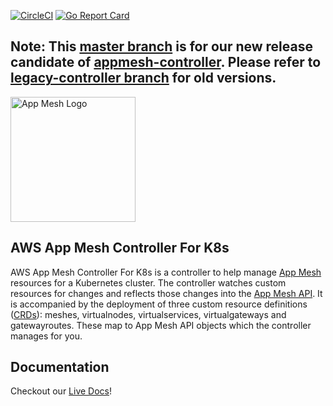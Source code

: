 [![CircleCI](https://circleci.com/gh/aws/aws-app-mesh-controller-for-k8s/tree/master.svg?style=svg)](https://circleci.com/gh/aws/aws-app-mesh-controller-for-k8s/tree/master)
[![Go Report Card](https://goreportcard.com/badge/github.com/aws/aws-app-mesh-controller-for-k8s)](https://goreportcard.com/report/github.com/aws/aws-app-mesh-controller-for-k8s) 

## Note: This [master branch](https://github.com/aws/aws-app-mesh-controller-for-k8s/tree/master) is for our new release candidate of [appmesh-controller](https://github.com/aws/eks-charts/tree/master/stable/appmesh-controller). Please refer to [legacy-controller branch](https://github.com/aws/aws-app-mesh-controller-for-k8s/tree/legacy-controller) for old versions.


<p>
    <img src="docs/assets/images/aws_appmesh_icon.svg" alt="App Mesh Logo" width="200" />
</p>

## AWS App Mesh Controller For K8s

AWS App Mesh Controller For K8s is a controller to help manage [App Mesh](https://aws.amazon.com/app-mesh/) resources for a Kubernetes cluster.  The controller watches custom resources for changes and reflects those changes into the [App Mesh API](https://docs.aws.amazon.com/app-mesh/latest/APIReference/Welcome.html). It is accompanied by the deployment of three custom resource definitions ([CRDs](https://kubernetes.io/docs/concepts/extend-kubernetes/api-extension/custom-resources/)): meshes, virtualnodes, virtualservices, virtualgateways and gatewayroutes.  These map to App Mesh API objects which the controller manages for you.

## Documentation
Checkout our [Live Docs](https://aws.github.io/aws-app-mesh-controller-for-k8s/)!
